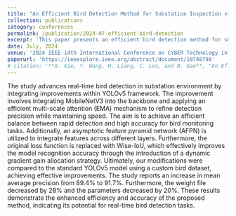 ```yaml
---
title: "An Efficient Bird Detection Method for Substation Inspection via Improved YOLOv5"
collection: publications
category: conferences
permalink: /publication/2024-07-efficient-bird-detection
excerpt: 'This paper presents an efficient bird detection method for substation inspection, leveraging an improved YOLOv5 model to enhance detection accuracy and reliability in challenging environments.'
date: July, 2024
venue: '2024 IEEE 14th International Conference on CYBER Technology in Automation, Control, and Intelligent Systems (CYBER)'
paperurl: 'https://ieeexplore.ieee.org/abstract/document/10748798'
# citation: '**X. Xie, Y. Wang, H. Liang, C. Lou, and B. Gao**, "An Efficient Bird Detection Method for Substation Inspection via Improved YOLOv5," in *Proceedings of the 2024 IEEE 14th International Conference on CYBER Technology in Automation, Control, and Intelligent Systems (CYBER)*, Copenhagen, Denmark, 2024, pp. 124-129. doi: [10.1109/CYBER63482.2024.10748798](https://doi.org/10.1109/CYBER63482.2024.10748798).'
---
```



The study advances real-time bird detection in substation environment by integrating improvements within YOLOv5 framework. The improvement involves integrating MobileNetV3 into the backbone and applying an efficient multi-scale attention (EMA) mechanism to refine detection precision while maintaining speed. The aim is to achieve an efficient balance between rapid detection and high accuracy for bird monitoring tasks. Additionally, an asymptotic feature pyramid network (AFPN) is utilized to integrate features across different layers. Furthermore, the original loss function is replaced with Wise-IoU, which effectively improves the model recognition accuracy through the introduction of a dynamic gradient gain allocation strategy. Ultimately, our modifications were compared to the standard YOLOv5 model using a custom bird dataset, achieving effective improvements. The study reports an increase in mean average precision from 89.4% to 91.7%. Furthermore, the weight file decreased by 28% and the parameters decreased by 20%. These results demonstrate the enhanced efficiency and accuracy of the proposed method, indicating its potential for real-time bird detection tasks.
